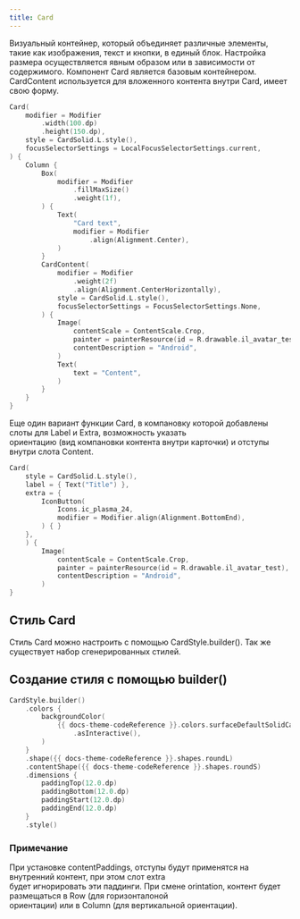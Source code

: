 ```yaml
---
title: Card
---
```


Визуальный контейнер, который объединяет различные элементы, такие как изображения, текст и кнопки, в единый блок.
Настройка размера осуществляется явным образом или в зависимости от содержимого.
Компонент Card является базовым контейнером. CardContent используется для вложенного контента внутри Card, имеет свою форму.

```kotlin
Card(
    modifier = Modifier
        .width(100.dp)
        .height(150.dp),
    style = CardSolid.L.style(),
    focusSelectorSettings = LocalFocusSelectorSettings.current,
) {
    Column {
        Box(
            modifier = Modifier
                .fillMaxSize()
                .weight(1f),
        ) {
            Text(
                "Card text",
                modifier = Modifier
                    .align(Alignment.Center),
            )
        }
        CardContent(
            modifier = Modifier
                .weight(2f)
                .align(Alignment.CenterHorizontally),
            style = CardSolid.L.style(),
            focusSelectorSettings = FocusSelectorSettings.None,
        ) {
            Image(
                contentScale = ContentScale.Crop,
                painter = painterResource(id = R.drawable.il_avatar_test),
                contentDescription = "Android",
            )
            Text(
                text = "Content",
            )
        }
    }
}
```

Еще один вариант функции Card, в компановку которой добавлены слоты для Label и Extra, возможность указать  
ориентацию (вид компановки контента внутри карточки) и отступы внутри слота Content.

```kotlin
Card(
    style = CardSolid.L.style(),
    label = { Text("Title") },
    extra = {
        IconButton(
            Icons.ic_plasma_24,
            modifier = Modifier.align(Alignment.BottomEnd),
        ) { }
    },
    ) {
        Image(
            contentScale = ContentScale.Crop,
            painter = painterResource(id = R.drawable.il_avatar_test),
            contentDescription = "Android",
        )
}
```

## Стиль Card

Стиль Card можно настроить с помощью CardStyle.builder(). Так же существует набор сгенерированных стилей.

## Создание стиля с помощью builder()

```kotlin
CardStyle.builder()
    .colors {
        backgroundColor(
            {{ docs-theme-codeReference }}.colors.surfaceDefaultSolidCard
                .asInteractive(),
        )
    }
    .shape({{ docs-theme-codeReference }}.shapes.roundL)
    .contentShape({{ docs-theme-codeReference }}.shapes.roundS)
    .dimensions {
        paddingTop(12.0.dp)
        paddingBottom(12.0.dp)
        paddingStart(12.0.dp)
        paddingEnd(12.0.dp)
    }
    .style()
```

### Примечание

При установке contentPaddings, отступы будут применятся на внутренний контент, при этом слот extra  
будет игнорировать эти паддинги.  При смене orintation, контент будет размещаться в Row (для горизонталоной  
ориентации) или в Column (для вертикальной ориентации).

